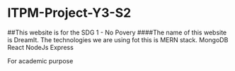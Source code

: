 # ITPM-Project-Y3-S2
##This website is for the SDG 1 - No Povery
####The name of this website is DreamIt. The technologies we are using fot this is MERN stack. 
  MongoDB
  React
  NodeJs
  Express

For academic purpose
